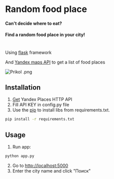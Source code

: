 # Random food place

#### Сan't decide where to eat?
#### Find a random food place in your city!
#

Using [flask](https://flask.palletsprojects.com/) framework

And [Yandex maps API](https://yandex.com/dev/maps/) to get a list of food places

![Prikol .png](https://i.imgur.com/EyTJtl1.png)

## Installation

1. [Get](https://developer.tech.yandex.ru/services/) Yandex Places HTTP API
5728377. Fill API KEY in config.py file
7237492. Use the [pip](https://pip.pypa.io/en/stable/) to install libs from requirements.txt.
```bash
pip install -r requirements.txt
```

## Usage

1. Run app:

```bash
python app.py
```
2. Go to [http://localhost:5000](http://localhost:5000)
3. Enter the city name and click "Поиск"
